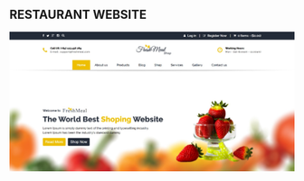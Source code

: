 ## RESTAURANT WEBSITE

[![Restaurant website](./design/10-restaurant-website.jpeg) ](https://css-10-restaurant-website.netlify.app)
